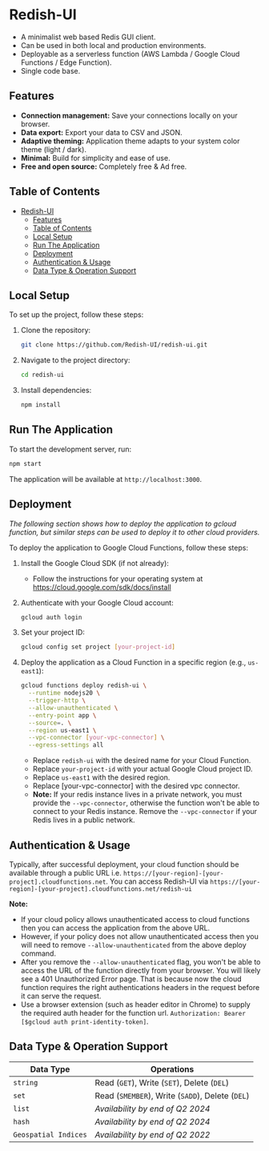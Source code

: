 # Redish-UI

- A minimalist web based Redis GUI client.
- Can be used in both local and production environments.
- Deployable as a serverless function (AWS Lambda / Google Cloud Functions / Edge Function).
- Single code base.

## Features

- **Connection management:** Save your connections locally on your browser.
- **Data export:** Export your data to CSV and JSON.
- **Adaptive theming:** Application theme adapts to your system color theme (light / dark).
- **Minimal:** Build for simplicity and ease of use.
- **Free and open source:** Completely free & Ad free.

## Table of Contents

- [Redish-UI](#redish-ui)
  - [Features](#features)
  - [Table of Contents](#table-of-contents)
  - [Local Setup](#local-setup)
  - [Run The Application](#run-the-application)
  - [Deployment](#deployment)
  - [Authentication \& Usage](#authentication--usage)
  - [Data Type \& Operation Support](#data-type--operation-support)

## Local Setup

To set up the project, follow these steps:

1. Clone the repository:
   ```bash
   git clone https://github.com/Redish-UI/redish-ui.git
   ```

2. Navigate to the project directory:
   ```bash
   cd redish-ui
   ```

3. Install dependencies:
   ```bash
   npm install
   ```

## Run The Application

To start the development server, run:

```bash
npm start
```

The application will be available at `http://localhost:3000`.

## Deployment

*The following section shows how to deploy the application to gcloud function, but similar steps can be used to deploy it to other cloud providers.*

To deploy the application to Google Cloud Functions, follow these steps:

1. Install the Google Cloud SDK (if not already):
   - Follow the instructions for your operating system at https://cloud.google.com/sdk/docs/install

2. Authenticate with your Google Cloud account:
   ```bash
   gcloud auth login
   ```

3. Set your project ID:
   ```bash
   gcloud config set project [your-project-id]
   ```

4. Deploy the application as a Cloud Function in a specific region (e.g., `us-east1`):
   ```bash
   gcloud functions deploy redish-ui \
     --runtime nodejs20 \
     --trigger-http \
     --allow-unauthenticated \
     --entry-point app \
     --source=. \
     --region us-east1 \
     --vpc-connector [your-vpc-connector] \
     --egress-settings all
   ```

   - Replace `redish-ui` with the desired name for your Cloud Function.
   - Replace `your-project-id` with your actual Google Cloud project ID.
   - Replace `us-east1` with the desired region.
   - Replace [your-vpc-connector] with the desired vpc connector.
   - **Note:** If your redis instance lives in a private network, you must provide the `--vpc-connector`, otherwise the function won't be able to connect to your Redis instance. Remove the `--vpc-connector` if your Redis lives in a public network.

## Authentication & Usage

Typically, after successful deployment, your cloud function should be available through a public URL i.e. `https://[your-region]-[your-project].cloudfunctions.net`.
You can access Redish-UI via  `https://[your-region]-[your-project].cloudfunctions.net/redish-ui`

**Note:**

- If your cloud policy allows unauthenticated access to cloud functions then you can access the application from the above URL.
- However, if your policy does not allow unauthenticated access then you will need to remove `--allow-unauthenticated` from the above deploy command.
- After you remove the `--allow-unauthenticated` flag, you won't be able to access the URL of the function directly from your browser. You will likely see a 401 Unauthorized Error page. That is because now the cloud function requires the right authentications headers in the request before it can serve the request.
- Use a browser extension (such as header editor in Chrome) to supply the required auth header for the function url.
`Authorization: Bearer [$gcloud auth print-identity-token]`.

## Data Type & Operation Support

| Data Type | Operations |
|-----------|------------|
| `string`  |Read (`GET`), Write (`SET`), Delete (`DEL`)|
| `set`  | Read (`SMEMBER`), Write (`SADD`), Delete (`DEL`) |
| `list` | *Availability by end of Q2 2024* |
| `hash` | *Availability by end of Q2 2024* |
| `Geospatial Indices` | *Availability by end of Q2 2022* |